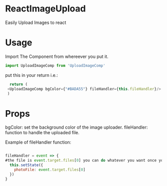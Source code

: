 # ReactImageUpload
Easily Upload Images to react

# Usage
Import The Component from whereever you put it.
```javascript
import UploadImageComp from 'UploadImageComp'
```

put this in your return i.e.:
```javascript
  return (
 <UploadImageComp bgColor={"#BADA55"} fileHandler={this.fileHandler}/>
 )

```

# Props
bgColor: set the background color of the image uploader.
fileHandler: function to handle the uploaded file.

Example of fileHandler function:
```javascript

fileHandler = event => {
#the file is event.target.files[0] you can do whatever you want once you have it
  this.setState({
    photoFile: event.target.files[0]
  })
}
```
